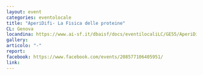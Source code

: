 ```yaml
---
layout: event
categories: eventolocale
title: "AperiDifi- La Fisica delle proteine"
CL: Genova
locandina: https://www.ai-sf.it/dbaisf/docs/eventilocaliLC/GE55/AperiDifi_Bio_A3.jpg
gallery:
articolo: "-"
report:
facebook: https://www.facebook.com/events/208577106405951/
link: 
---
```

